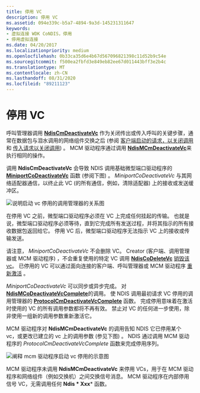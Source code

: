 ```yaml
---
title: 停用 VC
description: 停用 VC
ms.assetid: 094e339c-b5a7-4894-9a3d-145231311647
keywords:
- 虚拟连接 WDK CoNDIS，停用
- 停用虚拟连接
ms.date: 04/20/2017
ms.localizationpriority: medium
ms.openlocfilehash: 0b33ca35d6e4b67d567096821398c11d52b9c54e
ms.sourcegitcommit: f500ea2fbfd3e849eb82ee67d011443bff3e2b4c
ms.translationtype: MT
ms.contentlocale: zh-CN
ms.lasthandoff: 08/31/2020
ms.locfileid: "89211123"
---
```

# <a name="deactivating-a-vc"></a>停用 VC





呼叫管理器调用 [**NdisCmDeactivateVc**](/windows-hardware/drivers/ddi/ndis/nf-ndis-ndiscmdeactivatevc) 作为关闭传出或传入呼叫的关键步骤，通常在数据包与泪水调用的网络组件交换之后 (参阅 [客户端启动的请求，以关闭调用](client-initiated-request-to-close-a-call.md) 和 [传入请求以关闭调用](incoming-request-to-close-a-call.md)) 。 MCM 驱动程序通过调用 [**NdisMCmDeactivateVc**](/windows-hardware/drivers/ddi/ndis/nf-ndis-ndismcmdeactivatevc)来执行相同的操作。

调用 **NdisCmDeactivateVc** 会导致 NDIS 调用基础微型端口驱动程序的 [**MiniportCoDeactivateVc**](/windows-hardware/drivers/ddi/ndis/nc-ndis-miniport_co_deactivate_vc) 函数 (参阅下图) 。 *MiniportCoDeactivateVc* 与其网络适配器通信，以终止此 VC (的所有通信，例如，清除适配器) 上的接收或发送缓冲区。

![说明启动 vc 停用的调用管理器的关系图](images/cm-08.png)

在停用 VC 之前，微型端口驱动程序必须在 VC 上完成任何挂起的传输。 也就是说，微型端口驱动程序必须等待，直到它完成所有发送过程，并将其指示的所有接收数据包返回给它。 停用 VC 后，微型端口驱动程序无法指示 VC 上的接收或传输发送。

请注意， *MiniportCoDeactivateVc* 不会删除 VC。 Creator (客户端、调用管理器或 MCM 驱动程序) ，不会重复使用的特定 VC 调用 [**NdisCoDeleteVc**](/windows-hardware/drivers/ddi/ndis/nf-ndis-ndiscodeletevc) [销毁该 vc](deleting-a-vc.md)。 已停用的 VC 可以通过面向连接的客户端、呼叫管理器或 MCM 驱动程序 [重新激活](activating-a-vc.md) 。

*MiniportCoDeactivateVc* 可以同步或异步完成。 对 [**NdisMCoDeactivateVcComplete**](/windows-hardware/drivers/ddi/ndis/nf-ndis-ndismcodeactivatevccomplete)的调用。 使 NDIS 调用最初请求 VC 停用的调用管理器的 [**ProtocolCmDeactivateVcComplete**](/windows-hardware/drivers/ddi/ndis/nc-ndis-protocol_cm_deactivate_vc_complete) 函数。 完成停用意味着在激活时使用的 VC 的所有调用参数都将不再有效。 禁止对 VC 的任何进一步使用，除非使用一组新的调用参数重新激活它。

MCM 驱动程序对 **NdisMCmDeactivateVc** 的调用告知 NDIS 它已停用某个 vc，或更改已建立的 vc 上的调用参数 (参见下图) 。 NDIS 通过调用 MCM 驱动程序的 *ProtocolCmDeactivateVcComplete* 函数来完成停用序列。

![阐释 mcm 驱动程序启动 vc 停用的示意图](images/fig1-08.png)

MCM 驱动程序未调用 **NdisMCmDeactivateVc** 来停用 VCs，用于在 MCM 驱动程序和网络组件（例如交换机）之间交换信号消息。 MCM 驱动程序在内部停用信号 VC，无需调用任何 **Ndis * Xxx*** 函数。

 


